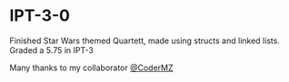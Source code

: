 # IPT-3-0
Finished Star Wars themed Quartett, made using structs and linked lists. Graded a 5.75 in IPT-3

Many thanks to my collaborator [@CoderMZ](https://github.com/CoderMZ)<br/>
